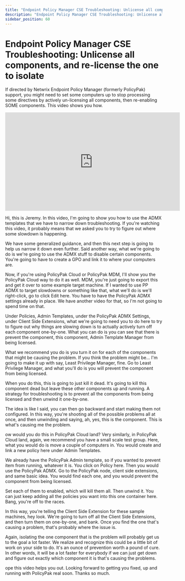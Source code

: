 ```yaml
---
title: "Endpoint Policy Manager CSE Troubleshooting: Unlicense all components, and re-license the one to isolate"
description: "Endpoint Policy Manager CSE Troubleshooting: Unlicense all components, and re-license the one to isolate"
sidebar_position: 60
---
```


# Endpoint Policy Manager CSE Troubleshooting: Unlicense all components, and re-license the one to isolate

If directed by Netwrix Endpoint Policy Manager (formerly PolicyPak) support, you might need to set
some computers up to stop processing some directives by actively un-licensing all components, then
re-enabling SOME components. This video shows you how.

<iframe width="560" height="315" src="https://www.youtube.com/embed/FC2WRAbmx-o" title="Endpoint Policy Manager CSE Troubleshooting: Unlicense all components, and re-license the one to isolate." frameborder="0" allow="accelerometer; autoplay; clipboard-write; encrypted-media; gyroscope; picture-in-picture; web-share" allowfullscreen="1"></iframe>

Hi, this is Jeremy. In this video, I'm going to show you how to use the ADMX templates that we have
to narrow down troubleshooting. If you're watching this video, it probably means that we asked you
to try to figure out where some slowdown is happening.

We have some generalized guidance, and then this next step is going to help us narrow it down even
further. Said another way, what we're going to do is we're going to use the ADMX stuff to disable
certain components. You're going to have to create a GPO and link it to where your computers are.

Now, if you're using PolicyPak Cloud or PolicyPak MDM, I'll show you the PolicyPak Cloud way to do
it as well. MDM, you're just going to export this and get it over to some example target machine. If
I wanted to use PP ADMX to target slowdowns or something like that, what we'll do is we'll
right-click, go to click Edit here. You have to have the PolicyPak ADMX settings already in place.
We have another video for that, so I'm not going to spend time on that.

Under Policies, Admin Templates, under the PolicyPak ADMX Settings, under Client Side Extensions,
what we're going to need you to do here to try to figure out why things are slowing down is to
actually actively turn off each component one-by-one. What you can do is you can see that there is
prevent the component, this component, Admin Template Manager from being licensed.

What we recommend you do is you turn it on for each of the components that might be causing the
problem. If you think the problem might be... I'm going to make it up with say, Least Privilege
Manager, fine. Go to Least Privilege Manager, and what you'll do is you will prevent the component
from being licensed.

When you do this, this is going to just kill it dead. It's going to kill this component dead but
leave these other components up and running. A strategy for troubleshooting is to prevent all the
components from being licensed and then unwind it one-by-one.

The idea is like I said, you can then go backward and start making them not configured. In this way,
you're shooting all of the possible problems all at once, and then unwinding and saying, ah, yes,
this is the component. This is what's causing me the problem.

ow would you do this in PolicyPak Cloud land? Very similarly, in PolicyPak Cloud land, again, we
recommend you have a small scale test group. Here, what you would do is move a couple of computers
in. You would create and link a new policy here under Admin Templates.

We already have the PolicyPak Admin template, so if you wanted to prevent item from running,
whatever it is. You click on Policy here. Then you would use the PolicyPak ADMX. Go to the PolicyPak
node, client side extensions, and same basic idea. You would find each one, and you would prevent
the component from being licensed.

Set each of them to enabled, which will kill them all. Then unwind it. You can just keep adding all
the policies you want into this one container here. Bang, you're off to the races.

In this way, you're telling the Client Side Extension for these sample machines, hey look. We're
going to turn off all the Client Side Extensions, and then turn them on one-by-one, and bank. Once
you find the one that's causing a problem, that's probably where the issue is.

Again, isolating the one component that is the problem will probably get us to the goal a lot
faster. We realize and recognize this could be a little bit of work on your side to do. It's an
ounce of prevention worth a pound of cure. In other words, it will be a lot faster for everybody if
we can just get down and figure out exactly which component it is that's causing the problems.

ope this video helps you out. Looking forward to getting you fixed, up and running with PolicyPak
real soon. Thanks so much.
